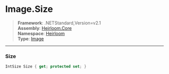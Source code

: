 # Image.Size

> **Framework**: .NETStandard,Version=v2.1  
> **Assembly**: [Heirloom.Core][0]  
> **Namespace**: [Heirloom][0]  
> **Type**: [Image][1]

--------------------------------------------------------------------------------

### Size

```cs
IntSize Size { get; protected set; }
```

[0]: ../Heirloom.Core.md
[1]: Heirloom.Image.md
